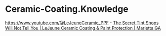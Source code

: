 # Ceramic-Coating.Knowledge
https://www.youtube.com/@LeJeuneCeramic_PPF - [The Secret Tint Shops Will Not Tell You | LeJeune Ceramic Coating &amp; Paint Protection | Marietta GA](https://youtu.be/Cq_jFlD1zdA)
